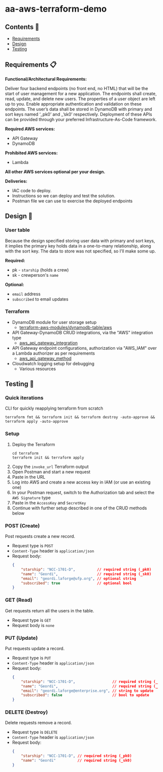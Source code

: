 # aa-aws-terraform-demo

## Contents 📕

- [Requirements](#requirements-)
- [Design](#design-)
- [Testing](#testing-)

## Requirements 📋

**Functional/Architectural Requirements:**
 
Deliver four backend endpoints (no front end, no HTML) that will be the start of user management for a new application.  The endpoints shall create, read, update, and delete new users.  The properties of a user object are left up to you. Enable appropriate authentication and validation on these endpoints. The user’s data shall be stored in DynamoDB with primary and sort keys named ‘_pk0’ and _’sk0’ respectively. Deployment of these APIs can be provided through your preferred Infrastructure-As-Code framework.
 
**Required AWS services:**
- API Gateway
- DynamoDB
 
**Prohibited AWS services:**
- Lambda
 
**All other AWS services optional per your design.**
 
**Deliveries:**
- IAC code to deploy.
- Instructions so we can deploy and test the solution.
- Postman file we can use to exercise the deployed endpoints

## Design 🔩

### User table

Because the design specified storing user data with primary and sort keys, it implies the primary key holds data in a one-to-many relationship, along with the sort key. The data to store was not specified, so I'll make some up.

**Required:**
- pk - `starship` (holds a crew)
- sk - crewperson's `name`

**Optional:**

- `email` address
- `subscribed` to email updates

### Terraform

- DynamoDB module for user storage setup
    - [terraform-aws-modules/dynamodb-table/aws](https://registry.terraform.io/modules/terraform-aws-modules/dynamodb-table/aws/latest)
- API Gateway-DynamoDB CRUD integrations, via the "AWS" integration type
    - [aws_api_gateway_integration](https://registry.terraform.io/providers/hashicorp/aws/latest/docs/resources/api_gateway_integration)
- API Gateway endpoint configurations, authorization via "AWS_IAM" over a Lambda authorizer as per requirements
    - [aws_api_gateway_method](https://registry.terraform.io/providers/hashicorp/aws/latest/docs/resources/api_gateway_method)
- Cloudwatch logging setup for debugging
    - Various resources

## Testing 🧪

### Quick iterations
CLI for quickly reapplying terraform from scratch
```
terraform fmt && terraform init && terraform destroy -auto-approve && terraform apply -auto-approve
```

### Setup

1. Deploy the Terraform
    ```
    cd terraform
    terraform init && terraform apply
    ```
1. Copy the `invoke_url` Terraform output
1. Open Postman and start a new request
1. Paste in the URL
1. Log into AWS and create a new access key in IAM (or use an existing one)
1. In your Postman request, switch to the Authorization tab and select the `AWS Signature` type
1. Paste in the `AccessKey` and `SecretKey`
1. Continue with further setup described in one of the CRUD methods below

### POST (Create)

Post requests create a new record.

- Request type is `POST`
- `Content-Type` header is `application/json`
- Request body:
    ```json
    {
        "starship": "NCC-1701-D",          // required string (_pk0)
        "name": "Geordi",                  // required string (_sk0)
        "email": "geordi.laforge@ufp.org", // optional string
        "subscribed": true                 // optional bool
    }
    ```

### GET (Read)

Get requests return all the users in the table.

- Request type is `GET`
- Request body is `none`

### PUT (Update)

Put requests update a record.

- Request type is `PUT`
- `Content-Type` header is `application/json`
- Request body:
    ```json
    {
        "starship": "NCC-1701-D",                 // required string (_pk0)
        "name": "Geordi",                         // required string (_sk0)
        "email": "geordi.laforge@enterprise.org", // string to update
        "subscribed": false                       // bool to update
    }
    ```

### DELETE (Destroy)

Delete requests remove a record.

- Request type is `DELETE`
- `Content-Type` header is `application/json`
- Request body:
    ```json
    {
        "starship": "NCC-1701-D", // required string (_pk0)
        "name": "Geordi"          // required string (_sk0)
    }
    ```
